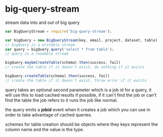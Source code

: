 big-query-stream
===

stream data into and out of big query


```js
var BigQueryStream = require('big-query-stream');

var bigQuery = new BigQueryStream(key, email, project, dataset, table);
// bigQuery is a writable stream
var query = bigQuery.query('select * from table');
// query is a readable stream

bigQuery.maybeCreateTable(schema).then(success, fail)
// create the table if it doesn't exist, do nothing if it exists

bigQuery.createTable(schema).then(success, fail)
// create the table if it doesn't exist, throw error if it exists
```

query takes an optional second parameter which is a job id for a query, it will use this to load cached results if possible, if it can't find the job or can't find the table the job refers to it runs the job like normal.

the query emits a **jobid** event when it creates a job which you can use in order to take advantage of cached queries.

schemes for table creation should be objects where they keys represent the column name and the value is the type.
